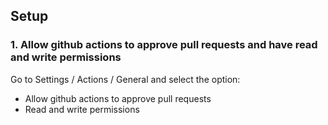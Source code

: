 ## Setup

### 1. Allow github actions to approve pull requests and have read and write permissions

Go to Settings / Actions / General and select the option:

- Allow github actions to approve pull requests
- Read and write permissions
